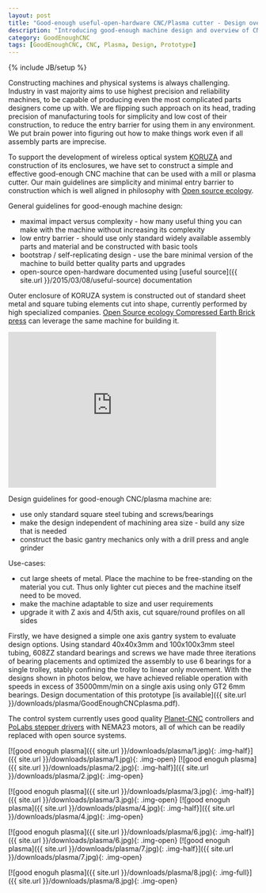 ```yaml
---
layout: post
title: "Good-enough useful-open-hardware CNC/Plasma cutter - Design overview"
description: "Introducing good-enough machine design and overview of CNC/plasma design in the works"
category: GoodEnoughCNC
tags: [GoodEnoughCNC, CNC, Plasma, Design, Prototype]
---
```

{% include JB/setup %}

Constructing machines and physical systems is always challenging. Industry in vast majority aims to use highest precision and reliability machines, to be capable of producing even the most complicated parts designers come up with. We are flipping such approach on its head, trading precision of manufacturing tools for simplicity and low cost of their construction, to reduce the entry barrier for using them in any environment. We put brain power into figuring out how to make things work even if all assembly parts are imprecise.

To support the development of wireless optical system [KORUZA](http://koruza.net) and construction of its enclosures, we have set to construct a simple and effective good-enough CNC machine that can be used with a mill or plasma cutter. Our main guidelines are simplicity and minimal entry barrier to construction which is well aligned in philosophy with [Open source ecology](http://opensourceecology.org/).

General guidelines for good-enough machine design:

 * maximal impact versus complexity - how many useful thing you can make with the machine without increasing its complexity
 * low entry barrier - should use only standard widely available assembly parts and material and be constructed with basic tools
 * bootstrap / self-replicating design - use the bare minimal version of the machine to build better quality parts and upgrades
 * open-source open-hardware documented using [useful source]({{ site.url }}/2015/03/08/useful-source) documentation
 
Outer enclosure of KORUZA system is constructed out of standard sheet metal and square tubing elements cut into shape, currently performed by high specialized companies. [Open Source ecology Compressed Earth Brick press](http://opensourceecology.org/portfolio/ceb-press/) can leverage the same machine for building it.

<iframe width="420" height="315" src="https://www.youtube.com/embed/J9esTNeq7_s" frameborder="0" allowfullscreen></iframe>

Design guidelines for good-enough CNC/plasma machine are:

 * use only standard square steel tubing and screws/bearings
 * make the design independent of machining area size - build any size that is needed
 * construct the basic gantry mechanics only with a drill press and angle grinder

Use-cases:

 * cut large sheets of metal. Place the machine to be free-standing on the material you cut. Thus only lighter cut pieces and the machine itself need to be moved.
 * make the machine adaptable to size and user requirements
 * upgrade it with Z axis and 4/5th axis, cut square/round profiles on all sides
 
Firstly, we have designed a simple one axis gantry system to evaluate design options. Using standard 40x40x3mm and 100x100x3mm steel tubing, 608ZZ standard bearings and screws we have made three iterations of bearing placements and optimized the assembly to use 6 bearings for a single trolley, stably confining the trolley to linear only movement. With the designs shown in photos below, we have achieved reliable operation with speeds in excess of 35000mm/min on a single axis using only GT2 6mm bearings. Design documentation of this prototype [is available]({{ site.url }}/downloads/plasma/GoodEnoughCNCplasma.pdf).

The control system currently uses good quality [Planet-CNC](http://www.planet-cnc.com/) controllers and  [PoLabs stepper drivers](http://www.poscope.com/index.php?route=product/category&path=68) with NEMA23 motors, all of which can be readily replaced with open source systems.
 

[![good enoguh plasma]({{ site.url }}/downloads/plasma/1.jpg){: .img-half}]({{ site.url }}/downloads/plasma/1.jpg){: .img-open}
[![good enoguh plasma]({{ site.url }}/downloads/plasma/2.jpg){: .img-half}]({{ site.url }}/downloads/plasma/2.jpg){: .img-open}

[![good enoguh plasma]({{ site.url }}/downloads/plasma/3.jpg){: .img-half}]({{ site.url }}/downloads/plasma/3.jpg){: .img-open}
[![good enoguh plasma]({{ site.url }}/downloads/plasma/4.jpg){: .img-half}]({{ site.url }}/downloads/plasma/4.jpg){: .img-open}

[![good enoguh plasma]({{ site.url }}/downloads/plasma/6.jpg){: .img-half}]({{ site.url }}/downloads/plasma/6.jpg){: .img-open}
[![good enoguh plasma]({{ site.url }}/downloads/plasma/7.jpg){: .img-half}]({{ site.url }}/downloads/plasma/7.jpg){: .img-open}

[![good enoguh plasma]({{ site.url }}/downloads/plasma/8.jpg){: .img-full}]({{ site.url }}/downloads/plasma/8.jpg){: .img-open}
 
